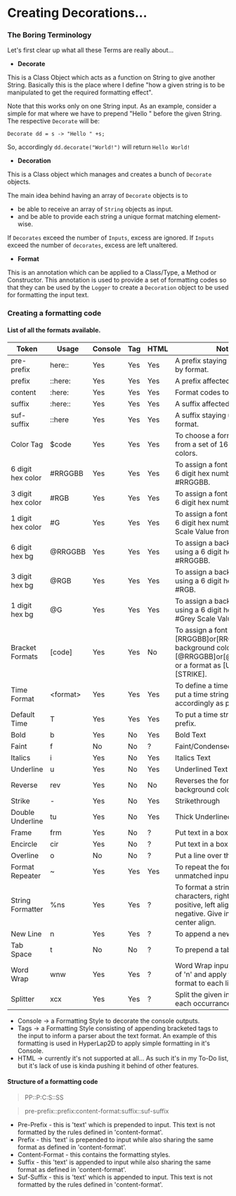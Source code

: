 # Creating Decorations...

### The Boring Terminology
Let's first clear up what all these Terms are really about...
* **Decorate**

This is a Class Object which acts as a function on String
to give another String. Basically this is the place where
I define "how a given string is to be manipulated to get
the required formatting effect".

Note that this works only on one String input. As an
example, consider a simple for mat where we have to
prepend "Hello " before the given String. The respective
`Decorate` will be:

`Decorate dd = s -> "Hello " +s;`   

So, accordingly `dd.decorate("World!")` will return `Hello World!` 

* **Decoration**

This is a Class object which manages and creates a bunch
of `Decorate` objects.

The main idea behind having an array of `Decorate` objects is to
* be able to receive an array of `String` objects as input.
* and be able to provide each string a unique format matching element-wise.

If `Decorates` exceed the number of `Inputs`, excess are ignored.
If `Inputs` exceed the number of `decorates`, excess are left unaltered.

* **Format**

This is an annotation which can be applied to a Class/Type,
a Method or Constructor. This annotation is used to provide a
set of formatting codes so that they can be used by the `Logger`
to create a `Decoration` object to be used for formatting the 
input text.




### Creating a formatting code
#### List of all the formats available.
|Token             |Usage         |Console|Tag    |HTML   |Note |
|------------------|--------------|-------|-------|-------|-----|
|pre-prefix        |here::        |Yes    |Yes    |Yes    | A prefix staying unaffected by format. |
|prefix            |::here:       |Yes    |Yes    |Yes    | A prefix affected by format. |
|content           |:here:        |Yes    |Yes    |Yes    | Format codes to be put here. |
|suffix            |:here::       |Yes    |Yes    |Yes    | A suffix affected by format. |
|suf-suffix        |::here        |Yes    |Yes    |Yes    | A suffix staying unaffected by format. |
|Color Tag         |$code         |Yes    |Yes    |Yes    | To choose a format or color from a set of 16 predefined colors. |
|6 digit hex color |#RRGGBB       |Yes    |Yes    |Yes    | To assign a font color using a 6 digit hex number as #RRGGBB. |
|3 digit hex color |#RGB          |Yes    |Yes    |Yes    | To assign a font color using a 6 digit hex number as #RGB. |
|1 digit hex color |#G            |Yes    |Yes    |Yes    | To assign a font color using a 6 digit hex number as #Grey Scale Value from 0-F. |
|6 digit hex bg    |@RRGGBB       |Yes    |Yes    |Yes    | To assign a background color using a 6 digit hex number as #RRGGBB. |
|3 digit hex bg    |@RGB          |Yes    |Yes    |Yes    | To assign a background color using a 6 digit hex number as #RGB. |
|1 digit hex bg    |@G            |Yes    |Yes    |Yes    | To assign a background color using a 6 digit hex number as #Grey Scale Value from 0-F. |
|Bracket Formats   |[code]        |Yes    |Yes    |No     | To assign a font color as [RRGGBB]or[RRGGBBAA], background color as [@RRGGBB]or[@RRGGBBAA] or a format as [UNDERLINE],[STRIKE]. |
|Time Format       |&lt;format&gt;|Yes    |Yes    |Yes    | To define a time format and put a time string formatted accordingly as pre-prefix. |
|Default Time      |T             |Yes    |Yes    |Yes    | To put a time string as pre-prefix. |
|Bold              |b             |Yes    |No     |Yes    | Bold Text |
|Faint             |f             |No     |No     |?      | Faint/Condensed Text |
|Italics           |i             |Yes    |No     |Yes    | Italics Text |
|Underline         |u             |Yes    |No     |Yes    | Underlined Text |
|Reverse           |rev           |Yes    |No     |No     | Reverses the font and background color |
|Strike            |-             |Yes    |No     |Yes    | Strikethrough |
|Double Underline  |tu            |Yes    |No     |Yes    | Thick Underlined Text |
|Frame             |frm           |Yes    |No     |?      | Put text in a box |
|Encircle          |cir           |Yes    |No     |?      | Put text in a box* |
|Overline          |o             |No     |No     |?      | Put a line over the text |
|Format Repeater   |~             |Yes    |Yes    |Yes    | To repeat the format for unmatched input strings. |
|String Formatter  |%ns           |Yes    |Yes    |?      | To format a string to fit 'n' characters, right aligned if positive, left aligned if negative. Give in a * for center align. |
|New Line          |n             |Yes    |Yes    |?      | To append a new line. |
|Tab Space         |t             |No     |No     |?      | To prepend a tab space |
|Word Wrap         |wnw           |Yes    |Yes    |?      | Word Wrap input to fit a width of 'n' and apply the same format to each line. |
|Splitter          |xcx           |Yes    |Yes    |?      | Split the given input about each occurrance of 'c'. |


* Console -> a Formatting Style to decorate the console outputs.
* Tags -> a Formatting Style consisting of appending bracketed
tags to the input to inform a parser about the text format.
An example of this formatting is used in HyperLap2D to apply
simple formatting in it's Console.
* HTML -> currently it's not supported at all... As such it's 
in my To-Do list, but it's lack of use is kinda pushing it
behind of other features.



#### Structure of a formatting code
> PP::P:C:S::SS

> pre-prefix::prefix:content-format:suffix::suf-suffix

* Pre-Prefix - this is 'text' which is prepended to input. This
text is not formatted by the rules defined in 'content-format'.
* Prefix - this 'text' is prepended to input while also sharing
the same format as defined in 'content-format'.
* Content-Format - this contains the formatting styles.
* Suffix - this 'text' is appended to input while also sharing
the same format as defined in 'content-format'.
* Suf-Suffix - this is 'text' which is appended to input. This
text is not formatted by the rules defined in 'content-format'.
